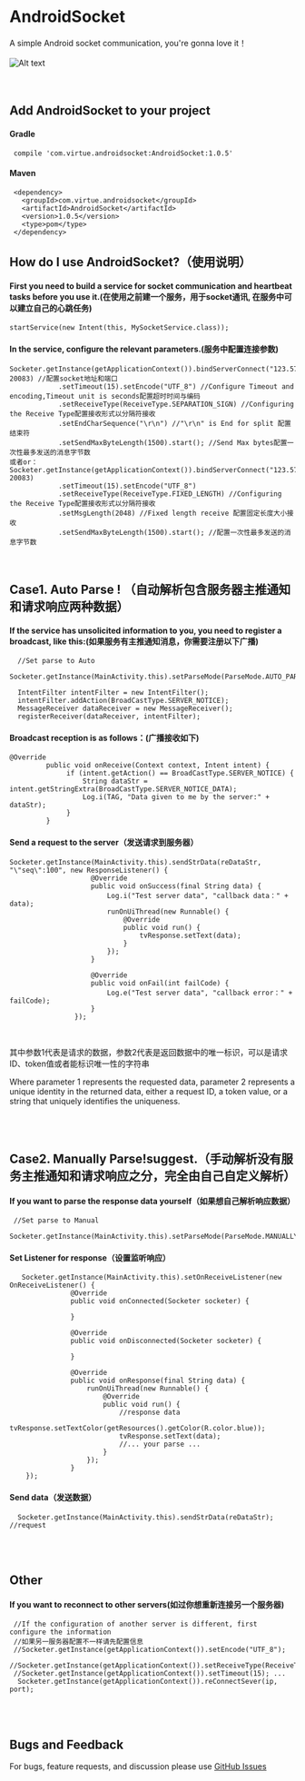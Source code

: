 # AndroidSocket #
A simple Android socket communication, you're gonna love it！<br><br>
![Alt text](https://timgsa.baidu.com/timg?image&quality=80&size=b9999_10000&sec=1497958504351&di=4b57a7e68c56540f95beb62a9bb92cc3&imgtype=0&src=http%3A%2F%2Fe.hiphotos.baidu.com%2Fbaike%2Fw%253D268%2Fsign%3D5b952a087e3e6709be0042f903c79fb8%2F34fae6cd7b899e51f3a0ec3b43a7d933c995d143ad4b2dcf.jpg)<br><br><br>

Add AndroidSocket to your project
-----

#### Gradle <br>
     compile 'com.virtue.androidsocket:AndroidSocket:1.0.5'

#### Maven <br>
     <dependency>
       <groupId>com.virtue.androidsocket</groupId>
       <artifactId>AndroidSocket</artifactId>
       <version>1.0.5</version>
       <type>pom</type>
     </dependency>



How do I use AndroidSocket?（使用说明）
-----

#### First you need to build a service for socket communication and heartbeat tasks before you use it.(在使用之前建一个服务，用于socket通讯, 在服务中可以建立自己的心跳任务)<br>
    startService(new Intent(this, MySocketService.class));



#### In the service, configure the relevant parameters.(服务中配置连接参数)<br>
    Socketer.getInstance(getApplicationContext()).bindServerConnect("123.57.56.201", 20083) //配置socket地址和端口
                .setTimeout(15).setEncode("UTF_8") //Configure Timeout and encoding,Timeout unit is seconds配置超时时间与编码
                .setReceiveType(ReceiveType.SEPARATION_SIGN) //Configuring the Receive Type配置接收形式以分隔符接收
                .setEndCharSequence("\r\n") //"\r\n" is End for split 配置结束符
                .setSendMaxByteLength(1500).start(); //Send Max bytes配置一次性最多发送的消息字节数
    或者or：
    Socketer.getInstance(getApplicationContext()).bindServerConnect("123.57.56.201", 20083)
                .setTimeout(15).setEncode("UTF_8")
                .setReceiveType(ReceiveType.FIXED_LENGTH) //Configuring the Receive Type配置接收形式以分隔符接收
                .setMsgLength(2048) //Fixed length receive 配置固定长度大小接收
                .setSendMaxByteLength(1500).start(); //配置一次性最多发送的消息字节数


<br>

Case1. Auto Parse ! （自动解析包含服务器主推通知和请求响应两种数据）
-----

#### If the service has unsolicited information to you, you need to register a broadcast, like this:(如果服务有主推通知消息，你需要注册以下广播)<br>

      //Set parse to Auto
      Socketer.getInstance(MainActivity.this).setParseMode(ParseMode.AUTO_PARSE);

      IntentFilter intentFilter = new IntentFilter();
      intentFilter.addAction(BroadCastType.SERVER_NOTICE);
      MessageReceiver dataReceiver = new MessageReceiver();
      registerReceiver(dataReceiver, intentFilter);



#### Broadcast reception is as follows：(广播接收如下)<br>
    @Override
             public void onReceive(Context context, Intent intent) {
                  if (intent.getAction() == BroadCastType.SERVER_NOTICE) {
                      String dataStr = intent.getStringExtra(BroadCastType.SERVER_NOTICE_DATA);
                      Log.i(TAG, "Data given to me by the server:" + dataStr);
                  }
             }



#### Send a request to the server（发送请求到服务器）<br>
    Socketer.getInstance(MainActivity.this).sendStrData(reDataStr, "\"seq\":100", new ResponseListener() {
                        @Override
                        public void onSuccess(final String data) {
                            Log.i("Test server data", "callback data：" + data);
                            runOnUiThread(new Runnable() {
                                @Override
                                public void run() {
                                    tvResponse.setText(data);
                                }
                            });
                        }

                        @Override
                        public void onFail(int failCode) {
                            Log.e("Test server data", "callback error：" + failCode);
                        }
                    });
<br>
<p>其中参数1代表是请求的数据，参数2代表是返回数据中的唯一标识，可以是请求ID、token值或者能标识唯一性的字符串</p>
<p>Where parameter 1 represents the requested data, parameter 2 represents a unique identity in the returned data, either a request ID, a token value, or a string that uniquely identifies the uniqueness.</p>
<br>
<br>

Case2. Manually Parse!suggest.（手动解析没有服务主推通知和请求响应之分，完全由自己自定义解析）
------

#### If you want to parse the response data yourself（如果想自己解析响应数据）<br>
     //Set parse to Manual
     Socketer.getInstance(MainActivity.this).setParseMode(ParseMode.MANUALLY_PARSE);

#### Set Listener for response（设置监听响应）<br>
       Socketer.getInstance(MainActivity.this).setOnReceiveListener(new OnReceiveListener() {
                   @Override
                   public void onConnected(Socketer socketer) {

                   }

                   @Override
                   public void onDisconnected(Socketer socketer) {

                   }

                   @Override
                   public void onResponse(final String data) {
                       runOnUiThread(new Runnable() {
                           @Override
                           public void run() {
                               //response data
                               tvResponse.setTextColor(getResources().getColor(R.color.blue));
                               tvResponse.setText(data);
                               //... your parse ...
                           }
                       });
                   }
        });

#### Send data（发送数据）<br>
      Socketer.getInstance(MainActivity.this).sendStrData(reDataStr); //request



<br><br>

Other
-----

#### If you want to reconnect to other servers(如过你想重新连接另一个服务器)<br>
     //If the configuration of another server is different, first configure the information
     //如果另一服务器配置不一样请先配置信息
     //Socketer.getInstance(getApplicationContext()).setEncode("UTF_8");
     //Socketer.getInstance(getApplicationContext()).setReceiveType(ReceiveType.SEPARATION_SIGN);
     //Socketer.getInstance(getApplicationContext()).setTimeout(15); ...
      Socketer.getInstance(getApplicationContext()).reConnectSever(ip, port);

<br><br>

Bugs and Feedback
-----

<p>For bugs, feature requests, and discussion please use <a href="https://github.com/Zvirtuey/AndroidSocket/issues" title="GitHub Issues">GitHub Issues</a></p>


